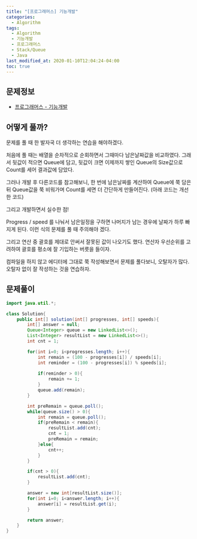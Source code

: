 ```yaml
---
title: "[프로그래머스] 기능개발"
categories: 
  - Algorithm
tags:
  - Algorithm
  - 기능개발
  - 프로그래머스
  - Stack/Queue
  - Java
last_modified_at: 2020-01-10T12:04:24-04:00
toc: true
---
```


문제정보
-
- [프로그래머스 - 기능개발](https://programmers.co.kr/learn/courses/30/lessons/42586)

어떻게 풀까?
-
문제를 풀 때 한 발자국 더 생각하는 연습을 해야하겠다.

처음에 풀 때는 배열을 순차적으로 순회하면서 그때마다 남은날짜값을 비교하였다. 그래서 뒷값이 적으면 Queue에 담고, 뒷값이 크면 이제까지 쌓인 Queue의 Size값으로 Count를 세어 결과값에 담았다.

그러나 개발 후 다른코드를 참고해보니, 한 번에 남은날짜를 계산하여 Queue에 쭉 담은 뒤 Queue값을 쭉 비워가며 Count를 세면 더 간단하게 만들어진다. (아래 코드는 개선한 코드)

그리고 개발하면서 실수한 점!

Progress / speed 를 나눠서 남은일정을 구하면 나머지가 남는 경우에 날짜가 하루 빠지게 된다. 이런 식의 문제를 풀 때 주의해야 겠다.

그리고 연산 중 괄호를 제대로 안써서 잘못된 값이 나오기도 했다. 연산자 우선순위를 고려하여 괄호를 평소에 잘 기입하는 버릇을 들이자.

컴파일을 하지 않고 에디터에 그대로 쭉 작성해보면서 문제를 풀다보니, 오탈자가 많다. 오탈자 없이 잘 작성하는 것을 연습하자. 


문제풀이
-
~~~java
import java.util.*;

class Solution{
    public int[] solution(int[] progresses, int[] speeds){
        int[] answer = null;
        Queue<Integer> queue = new LinkedList<>();
        List<Integer> resultList = new LinkedList<>();
        int cnt = 1;

        for(int i=0; i<progresses.length; i++){
            int remain = (100 - progresses[i]) / speeds[i];
            int reminder = (100 - progresses[i]) % speeds[i];
	    	
            if(reminder > 0){
                remain += 1;
            }
            queue.add(remain);
        }

        int preRemain = queue.poll();
        while(queue.size() > 0){
            int remain = queue.poll();
            if(preRemain < remain){
                resultList.add(cnt);
                cnt = 1;
                preRemain = remain;
            }else{
                cnt++;
            }
        }

        if(cnt > 0){
            resultList.add(cnt);
        }

        answer = new int[resultList.size()];
        for(int i=0; i<answer.length; i++){
        	answer[i] = resultList.get(i);
        }

        return answer;
    }
}
~~~